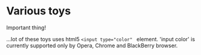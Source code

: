 Various toys
============

Important thing!

...lot of these toys uses html5 `<input type="color" ` element.
'input color' is currently supported only by Opera, Chrome and BlackBerry browser.
